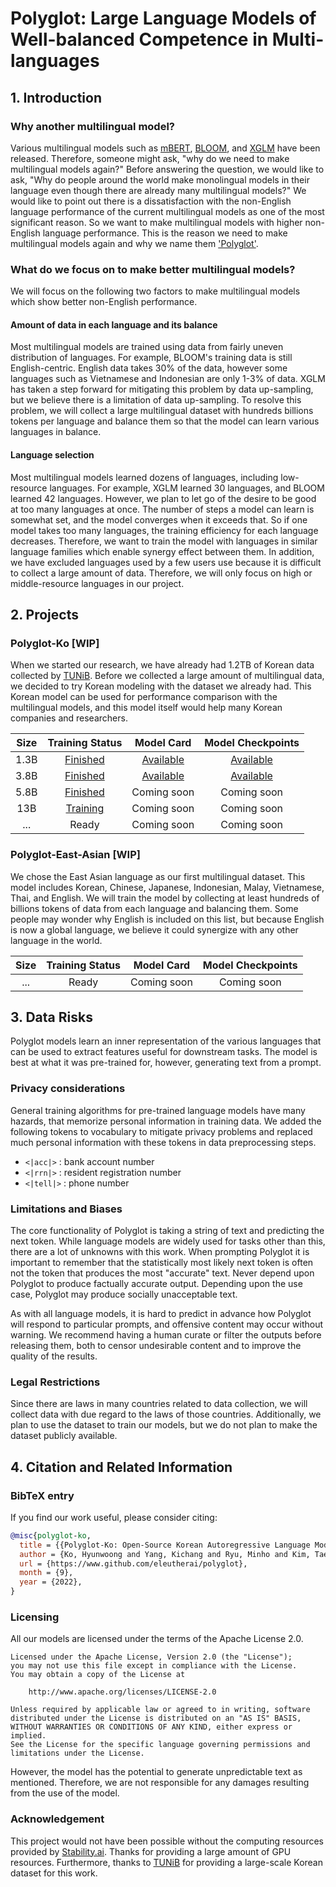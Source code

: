 # Polyglot: Large Language Models of Well-balanced Competence in Multi-languages

## 1. Introduction

### Why another multilingual model?
Various multilingual models such as [mBERT](https://huggingface.co/bert-base-multilingual-cased), [BLOOM](https://huggingface.co/bigscience/bloom), and [XGLM](https://arxiv.org/abs/2112.10668) have been released.
Therefore, someone might ask, "why do we need to make multilingual models again?" Before answering the question, we would like to ask, "Why do people around the world make monolingual models in their language even though there are already many multilingual models?" We would like to point out there is a dissatisfaction with the non-English language performance of the current multilingual models as one of the most significant reason. So we want to make multilingual models with higher non-English language performance. This is the reason we need to make multilingual models again and why we name them ['Polyglot'](https://www.spanish.academy/blog/what-is-the-difference-between-a-polyglot-and-a-multilingual-person/).

### What do we focus on to make better multilingual models?
We will focus on the following two factors to make multilingual models which show better non-English performance.

#### Amount of data in each language and its balance
Most multilingual models are trained using data from fairly uneven distribution of languages. For example, BLOOM's training data is still English-centric. English data takes 30% of the data, however some languages such as Vietnamese and Indonesian are only 1-3% of data. XGLM has taken a step forward for mitigating this problem by data up-sampling, but we believe there is a limitation of data up-sampling. To resolve this problem, we will collect a large multilingual dataset with hundreds billions tokens per language and balance them so that the model can learn various languages in balance.

#### Language selection
Most multilingual models learned dozens of languages, including low-resource languages. For example, XGLM learned 30 languages, and BLOOM learned 42 languages. However, we plan to let go of the desire to be good at too many languages at once. The number of steps a model can learn is somewhat set, and the model converges when it exceeds that. So if one model takes too many languages, the training efficiency for each language decreases. Therefore, we want to train the model with languages in similar language families which enable synergy effect between them. In addition, we have excluded languages used by a few users use because it is difficult to collect a large amount of data. Therefore, we will only focus on high or middle-resource languages in our project.

## 2. Projects

### Polyglot-Ko [WIP]
When we started our research, we have already had 1.2TB of Korean data collected by [TUNiB](https://tunib.ai/). Before we collected a large amount of multilingual data, we decided to try Korean modeling with the dataset we already had. This Korean model can be used for performance comparison with the multilingual models, and this model itself would help many Korean companies and researchers.

| Size |                                      Training Status                                       |                           Model Card                            |                             Model Checkpoints                             |
|:----:|:------------------------------------------------------------------------------------------:|:---------------------------------------------------------------:|:-------------------------------------------------------------------------:|
| 1.3B | [Finished](https://wandb.ai/eleutherai-oslo/polyglot-ko-1_3b?workspace=user-eleutherai-oslo) | [Available](https://huggingface.co/EleutherAI/polyglot-ko-1.3b) | [Available](https://huggingface.co/EleutherAI/polyglot-ko-1.3b/tree/main) |
| 3.8B | [Finished](https://wandb.ai/eleutherai-oslo/polyglot-ko-3_8b?workspace=user-eleutherai-oslo) | [Available](https://huggingface.co/EleutherAI/polyglot-ko-3.8b) | [Available](https://huggingface.co/EleutherAI/polyglot-ko-3.8b/tree/main) |
| 5.8B | [Finished](https://wandb.ai/eleutherai-oslo/polyglot-ko-5_9b?workspace=user-eleutherai-oslo) |                           Coming soon                           |                                Coming soon                                |
| 13B  | [Training](https://wandb.ai/eleutherai-oslo/polyglot-ko-13b?workspace=user-eleutherai-oslo) |                           Coming soon                           |                                Coming soon                                |
| ...  |                                           Ready                                            |                           Coming soon                           |                                Coming soon                                |

### Polyglot-East-Asian [WIP]
We chose the East Asian language as our first multilingual dataset.
This model includes Korean, Chinese, Japanese, Indonesian, Malay, Vietnamese, Thai, and English.
We will train the model by collecting at least hundreds of billions tokens of data from each language and balancing them.
Some people may wonder why English is included on this list, but because English is now a global language, we believe it could synergize with any other language in the world.

| Size | Training Status | Model Card  | Model Checkpoints |
|:----:|:---------------:|:-----------:|:-----------------:|
| ...  |      Ready      | Coming soon |    Coming soon    |


## 3. Data Risks

Polyglot models learn an inner representation of the various languages that can be used to extract features useful for downstream tasks.
The model is best at what it was pre-trained for, however, generating text from a prompt.

### Privacy considerations
General training algorithms for pre-trained language models have many hazards, that memorize personal information in training data. We added the following tokens to vocabulary to mitigate privacy problems and replaced much personal information with these tokens in data preprocessing steps.

* `<|acc|>` : bank account number
* `<|rrn|>` : resident registration number
* `<|tell|>` : phone number

### Limitations and Biases
The core functionality of Polyglot is taking a string of text and predicting the next token. While language models are widely used for tasks other than this, there are a lot of unknowns with this work. When prompting Polyglot it is important to remember that the statistically most likely next token is often not the token that produces the most "accurate" text. Never depend upon Polyglot to produce factually accurate output. Depending upon the use case, Polyglot may produce socially unacceptable text.

As with all language models, it is hard to predict in advance how Polyglot will respond to particular prompts, and offensive content may occur without warning. We recommend having a human curate or filter the outputs before releasing them, both to censor undesirable content and to improve the quality of the results.

### Legal Restrictions
Since there are laws in many countries related to data collection, we will collect data with due regard to the laws of those countries.
Additionally, we plan to use the dataset to train our models, but we do not plan to make the dataset publicly available.

## 4. Citation and Related Information

### BibTeX entry
If you find our work useful, please consider citing:
```bibtex
@misc{polyglot-ko,
  title = {{Polyglot-Ko: Open-Source Korean Autoregressive Language Model}},
  author = {Ko, Hyunwoong and Yang, Kichang and Ryu, Minho and Kim, Taekyun and Yang, Seungmu and Hyun, jiwung and Park, Sungho},
  url = {https://www.github.com/eleutherai/polyglot},
  month = {9},
  year = {2022},
}
```

### Licensing
All our models are licensed under the terms of the Apache License 2.0.

```
Licensed under the Apache License, Version 2.0 (the "License");
you may not use this file except in compliance with the License.
You may obtain a copy of the License at

    http://www.apache.org/licenses/LICENSE-2.0

Unless required by applicable law or agreed to in writing, software
distributed under the License is distributed on an "AS IS" BASIS,
WITHOUT WARRANTIES OR CONDITIONS OF ANY KIND, either express or implied.
See the License for the specific language governing permissions and
limitations under the License.
```

However, the model has the potential to generate unpredictable text as mentioned. Therefore, we are not responsible for any damages resulting from the use of the model.

### Acknowledgement

This project would not have been possible without the computing resources provided by [Stability.ai](https://stability.ai). Thanks for providing a large amount of GPU resources. Furthermore, thanks to [TUNiB](https://tunib.ai) for providing a large-scale Korean dataset for this work.
